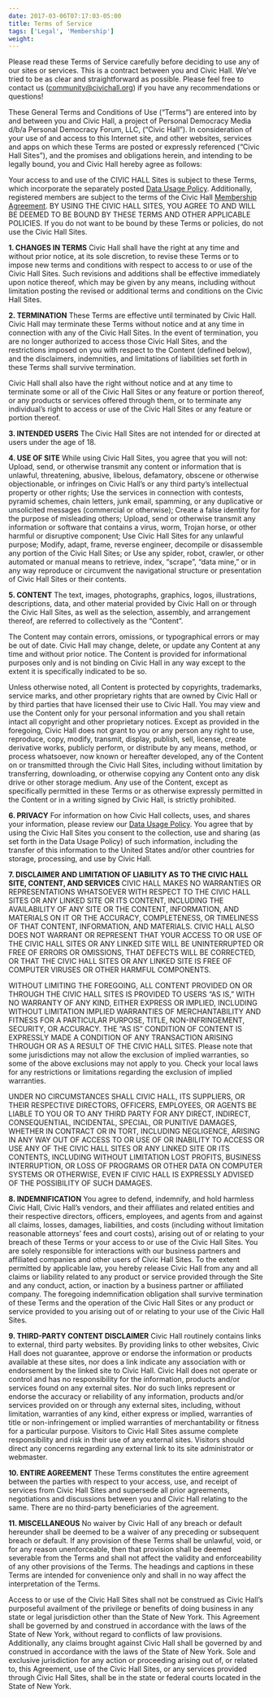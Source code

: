 ```yaml
---
date: 2017-03-06T07:17:03-05:00
title: Terms of Service
tags: ['Legal', 'Membership']
weight:
---
```

Please read these Terms of Service carefully before deciding to use any of our sites or services. This is a contract between you and Civic Hall. We’ve tried to be as clear and straightforward as possible. Please feel free to contact us ([community@civichall.org](mailto:community@civichall.org)) if you have any recommendations or questions!

These General Terms and Conditions of Use (“Terms”) are entered into by and between you and Civic Hall, a project of Personal Democracy Media d/b/a Personal Democracy Forum, LLC, (“Civic Hall”). In consideration of your use of and access to this Internet site, and other websites, services and apps on which these Terms are posted or expressly referenced (“Civic Hall Sites”), and the promises and obligations herein, and intending to be legally bound, you and Civic Hall hereby agree as follows:

Your access to and use of the CIVIC HALL Sites is subject to these Terms, which incorporate the separately posted [Data Usage Policy](http://civichall.org/data-use-policy/). Additionally, registered members are subject to the terms of the Civic Hall [Membership Agreement](http://civichall.org/membership-agreement/). BY USING THE CIVIC HALL SITES, YOU AGREE TO AND WILL BE DEEMED TO BE BOUND BY THESE TERMS AND OTHER APPLICABLE POLICIES. If you do not want to be bound by these Terms or policies, do not use the Civic Hall Sites.


**1\. CHANGES IN TERMS**
Civic Hall shall have the right at any time and without prior notice, at its sole discretion, to revise these Terms or to impose new terms and conditions with respect to access to or use of the Civic Hall Sites. Such revisions and additions shall be effective immediately upon notice thereof, which may be given by any means, including without limitation posting the revised or additional terms and conditions on the Civic Hall Sites.


**2\. TERMINATION**
These Terms are effective until terminated by Civic Hall. Civic Hall may terminate these Terms without notice and at any time in connection with any of the Civic Hall Sites. In the event of termination, you are no longer authorized to access those Civic Hall Sites, and the restrictions imposed on you with respect to the Content (defined below), and the disclaimers, indemnities, and limitations of liabilities set forth in these Terms shall survive termination.

Civic Hall shall also have the right without notice and at any time to terminate some or all of the Civic Hall Sites or any feature or portion thereof, or any products or services offered through them, or to terminate any individual’s right to access or use of the Civic Hall Sites or any feature or portion thereof.


**3\. INTENDED USERS**
The Civic Hall Sites are not intended for or directed at users under the age of 18.


**4\. USE OF SITE**
While using Civic Hall Sites, you agree that you will not:
Upload, send, or otherwise transmit any content or information that is unlawful, threatening, abusive, libelous, defamatory, obscene or otherwise objectionable, or infringes on Civic Hall’s or any third party’s intellectual property or other rights;
Use the services in connection with contests, pyramid schemes, chain letters, junk email, spamming, or any duplicative or unsolicited messages (commercial or otherwise);
Create a false identity for the purpose of misleading others;
Upload, send or otherwise transmit any information or software that contains a virus, worm, Trojan horse, or other harmful or disruptive component;
Use Civic Hall Sites for any unlawful purpose;
Modify, adapt, frame, reverse engineer, decompile or disassemble any portion of the Civic Hall Sites; or
Use any spider, robot, crawler, or other automated or manual means to retrieve, index, “scrape”, “data mine,” or in any way reproduce or circumvent the navigational structure or presentation of Civic Hall Sites or their contents.


**5\. CONTENT**
The text, images, photographs, graphics, logos, illustrations, descriptions, data, and other material provided by Civic Hall on or through the Civic Hall Sites, as well as the selection, assembly, and arrangement thereof, are referred to collectively as the “Content”.

The Content may contain errors, omissions, or typographical errors or may be out of date. Civic Hall may change, delete, or update any Content at any time and without prior notice. The Content is provided for informational purposes only and is not binding on Civic Hall in any way except to the extent it is specifically indicated to be so.

Unless otherwise noted, all Content is protected by copyrights, trademarks, service marks, and other proprietary rights that are owned by Civic Hall or by third parties that have licensed their use to Civic Hall. You may view and use the Content only for your personal information and you shall retain intact all copyright and other proprietary notices. Except as provided in the foregoing, Civic Hall does not grant to you or any person any right to use, reproduce, copy, modify, transmit, display, publish, sell, license, create derivative works, publicly perform, or distribute by any means, method, or process whatsoever, now known or hereafter developed, any of the Content on or transmitted through the Civic Hall Sites, including without limitation by transferring, downloading, or otherwise copying any Content onto any disk drive or other storage medium. Any use of the Content, except as specifically permitted in these Terms or as otherwise expressly permitted in the Content or in a writing signed by Civic Hall, is strictly prohibited.


**6\. PRIVACY**
For information on how Civic Hall collects, uses, and shares your information, please review our [Data Usage Policy](http://civichall.org/data-use-policy/). You agree that by using the Civic Hall Sites you consent to the collection, use and sharing (as set forth in the Data Usage Policy) of such information, including the transfer of this information to the United States and/or other countries for storage, processing, and use by Civic Hall.



**7\. DISCLAIMER AND LIMITATION OF LIABILITY AS TO THE CIVIC HALL SITE, CONTENT, AND SERVICES**
CIVIC HALL MAKES NO WARRANTIES OR REPRESENTATIONS WHATSOEVER WITH RESPECT TO THE CIVIC HALL SITES OR ANY LINKED SITE OR ITS CONTENT, INCLUDING THE AVAILABILITY OF ANY SITE OR THE CONTENT, INFORMATION, AND MATERIALS ON IT OR THE ACCURACY, COMPLETENESS, OR TIMELINESS OF THAT CONTENT, INFORMATION, AND MATERIALS. CIVIC HALL ALSO DOES NOT WARRANT OR REPRESENT THAT YOUR ACCESS TO OR USE OF THE CIVIC HALL SITES OR ANY LINKED SITE WILL BE UNINTERRUPTED OR FREE OF ERRORS OR OMISSIONS, THAT DEFECTS WILL BE CORRECTED, OR THAT THE CIVIC HALL SITES OR ANY LINKED SITE IS FREE OF COMPUTER VIRUSES OR OTHER HARMFUL COMPONENTS.

WITHOUT LIMITING THE FOREGOING, ALL CONTENT PROVIDED ON OR THROUGH THE CIVIC HALL SITES IS PROVIDED TO USERS “AS IS,” WITH NO WARRANTY OF ANY KIND, EITHER EXPRESS OR IMPLIED, INCLUDING WITHOUT LIMITATION IMPLIED WARRANTIES OF MERCHANTABILITY AND FITNESS FOR A PARTICULAR PURPOSE, TITLE, NON-INFRINGEMENT, SECURITY, OR ACCURACY. THE “AS IS” CONDITION OF CONTENT IS EXPRESSLY MADE A CONDITION OF ANY TRANSACTION ARISING THROUGH OR AS A RESULT OF THE CIVIC HALL SITES. Please note that some jurisdictions may not allow the exclusion of implied warranties, so some of the above exclusions may not apply to you. Check your local laws for any restrictions or limitations regarding the exclusion of implied warranties.

UNDER NO CIRCUMSTANCES SHALL CIVIC HALL, ITS SUPPLIERS, OR THEIR RESPECTIVE DIRECTORS, OFFICERS, EMPLOYEES, OR AGENTS BE LIABLE TO YOU OR TO ANY THIRD PARTY FOR ANY DIRECT, INDIRECT, CONSEQUENTIAL, INCIDENTAL, SPECIAL, OR PUNITIVE DAMAGES, WHETHER IN CONTRACT OR IN TORT, INCLUDING NEGLIGENCE, ARISING IN ANY WAY OUT OF ACCESS TO OR USE OF OR INABILITY TO ACCESS OR USE ANY OF THE CIVIC HALL SITES OR ANY LINKED SITE OR ITS CONTENTS, INCLUDING WITHOUT LIMITATION LOST PROFITS, BUSINESS INTERRUPTION, OR LOSS OF PROGRAMS OR OTHER DATA ON COMPUTER SYSTEMS OR OTHERWISE, EVEN IF CIVIC HALL IS EXPRESSLY ADVISED OF THE POSSIBILITY OF SUCH DAMAGES.


**8\. INDEMNIFICATION**
You agree to defend, indemnify, and hold harmless Civic Hall, Civic Hall’s vendors, and their affiliates and related entities and their respective directors, officers, employees, and agents from and against all claims, losses, damages, liabilities, and costs (including without limitation reasonable attorneys’ fees and court costs), arising out of or relating to your breach of these Terms or your access to or use of the Civic Hall Sites. You are solely responsible for interactions with our business partners and affiliated companies and other users of Civic Hall Sites. To the extent permitted by applicable law, you hereby release Civic Hall from any and all claims or liability related to any product or service provided through the Site and any conduct, action, or inaction by a business partner or affiliated company. The foregoing indemnification obligation shall survive termination of these Terms and the operation of the Civic Hall Sites or any product or service provided to you arising out of or relating to your use of the Civic Hall Sites.


**9\. THIRD-PARTY CONTENT DISCLAIMER**
Civic Hall routinely contains links to external, third party websites. By providing links to other websites, Civic Hall does not guarantee, approve or endorse the information or products available at these sites, nor does a link indicate any association with or endorsement by the linked site to Civic Hall. Civic Hall does not operate or control and has no responsibility for the information, products and/or services found on any external sites. Nor do such links represent or endorse the accuracy or reliability of any information, products and/or services provided on or through any external sites, including, without limitation, warranties of any kind, either express or implied, warranties of title or non-infringement or implied warranties of merchantability or fitness for a particular purpose. Visitors to Civic Hall Sites assume complete responsibility and risk in their use of any external sites. Visitors should direct any concerns regarding any external link to its site administrator or webmaster.


**10\. ENTIRE AGREEMENT**
These Terms constitutes the entire agreement between the parties with respect to your access, use, and receipt of services from Civic Hall Sites and supersede all prior agreements, negotiations and discussions between you and Civic Hall relating to the same. There are no third-party beneficiaries of the agreement.


**11\. MISCELLANEOUS**
No waiver by Civic Hall of any breach or default hereunder shall be deemed to be a waiver of any preceding or subsequent breach or default. If any provision of these Terms shall be unlawful, void, or for any reason unenforceable, then that provision shall be deemed severable from the Terms and shall not affect the validity and enforceability of any other provisions of the Terms. The headings and captions in these Terms are intended for convenience only and shall in no way affect the interpretation of the Terms.

Access to or use of the Civic Hall Sites shall not be construed as Civic Hall’s purposeful availment of the privilege or benefits of doing business in any state or legal jurisdiction other than the State of New York. This Agreement shall be governed by and construed in accordance with the laws of the State of New York, without regard to conflicts of law provisions. Additionally, any claims brought against Civic Hall shall be governed by and construed in accordance with the laws of the State of New York. Sole and exclusive jurisdiction for any action or proceeding arising out of, or related to, this Agreement, use of the Civic Hall Sites, or any services provided through Civic Hall Sites, shall be in the state or federal courts located in the State of New York.
